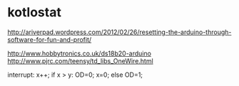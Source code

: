 kotlostat
=========
http://ariverpad.wordpress.com/2012/02/26/resetting-the-arduino-through-software-for-fun-and-profit/

http://www.hobbytronics.co.uk/ds18b20-arduino
http://www.pjrc.com/teensy/td_libs_OneWire.html


interrupt:
  x++; if x > y: OD=0; x=0; else OD=1;
  
